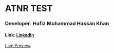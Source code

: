 # ATNR TEST

### Developer: Hafiz Muhammad Hassan Khan

#### Link: <a href="https://linkedin.com/in/khan-hassan-m" target="_blank">LinkedIn</a>

<div>
<a href="https://thisiskhandev.github.io/atnr/" target="_blank">Live Preview</a></div>
